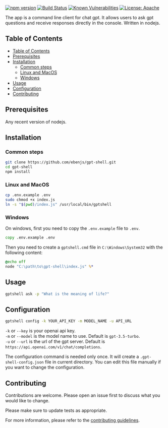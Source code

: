 <!-- Badges section here. -->

[![npm version](https://badge.fury.io/js/@ebenjs%2Fgpt-shell.svg)](https://badge.fury.io/js/@ebenjs%2Fgpt-shell)
[![Build Status](https://travis-ci.org/ebenjs/gpt-shell.svg?branch=master)](https://travis-ci.org/ebenjs/gpt-shell)
[![Known Vulnerabilities](https://snyk.io/test/github/ebenjs/gpt-shell/badge.svg?targetFile=package.json)](https://snyk.io/test/github/ebenjs/gpt-shell?targetFile=package.json)
[![License: Apache](https://img.shields.io/badge/License-Apache-yellow.svg)](https://opensource.org/licenses/Apache-2.0)

<!-- Description section here. -->

The app is a command line client for chat gpt. It allows users to ask gpt questions and receive responses directly in the console. Written in nodejs.

<!-- Table of contents section here. -->

## Table of Contents

- [Table of Contents](#table-of-contents)
- [Prerequisites](#prerequisites)
- [Installation](#installation)
  - [Common steps](#common-steps)
  - [Linux and MacOS](#linux-and-macos)
  - [Windows](#windows)
- [Usage](#usage)
- [Configuration](#configuration)
- [Contributing](#contributing)

## Prerequisites

Any recent version of nodejs.

<!-- Installation section here. -->

## Installation

### Common steps

```bash
git clone https://github.com/ebenjs/gpt-shell.git
cd gpt-shell
npm install
```

### Linux and MacOS

```bash
cp .env.example .env
sudo chmod +x index.js
ln -s "$(pwd)/index.js" /usr/local/bin/gptshell
```

### Windows

On windows, first you need to copy the `.env.example` file to `.env`.

```cmd
copy .env.example .env
```

Then you need to create a `gptshell.cmd` file in `C:\Windows\System32` with the following content:

```cmd
@echo off
node "C:\path\to\gpt-shell\index.js" %*
```

<!-- Usage section here. -->

## Usage

```bash
gptshell ask -p "What is the meaning of life?"
```

## Configuration

```bash
gptshell config -k YOUR_API_KEY -m MODEL_NAME -u API_URL
```

`-k` or `--key` is your openai api key.  
`-m` or `--model` is the model name to use. Default is `gpt-3.5-turbo`.  
`-u` or `--url` is the url of the gpt server. Default is `https://api.openai.com/v1/chat/completions`.

The configuration command is needed only once. It will create a `.gpt-shell-config.json` file in current directory. You can edit this file manually if you want to change the configuration.

<!-- Contributing section here. -->

## Contributing

Contributions are welcome. Please open an issue first to discuss what you would like to change.

Please make sure to update tests as appropriate.

For more information, please refer to the [contributing guidelines](./CONTRIBUTING.md).
